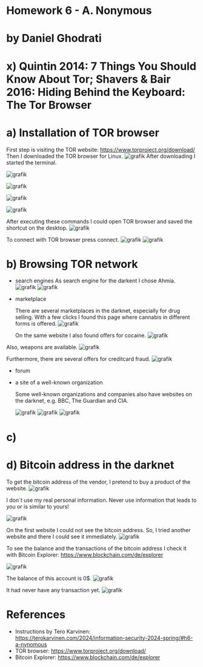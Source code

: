 # Homework 6 - A. Nonymous
# by Daniel Ghodrati

# x) Quintin 2014: 7 Things You Should Know About Tor; Shavers & Bair 2016: Hiding Behind the Keyboard: The Tor Browser

# a) Installation of TOR browser

First step is visiting the TOR website: https://www.torproject.org/download/
Then I downloaded the TOR browser for Linux.
![grafik](https://github.com/danielginfinland/InformationSecurityCourse/assets/156656492/7881e23e-9401-4365-a804-d227c3ce50c8)
After downloading I started the terminal.

![grafik](https://github.com/danielginfinland/InformationSecurityCourse/assets/156656492/d53d346e-6b7e-4876-bda6-dcae45b10975)

![grafik](https://github.com/danielginfinland/InformationSecurityCourse/assets/156656492/ac9bd2c4-8a99-439d-bb65-da566c5cb107)

![grafik](https://github.com/danielginfinland/InformationSecurityCourse/assets/156656492/29f0862d-e658-4e1f-b4ce-3cdeeaf60f4e)

![grafik](https://github.com/danielginfinland/InformationSecurityCourse/assets/156656492/3c28a414-ec97-4426-bc95-34077c4b1505)

After executing these commands I could open TOR browser and saved the shortcut on the desktop. 
![grafik](https://github.com/danielginfinland/InformationSecurityCourse/assets/156656492/14c27490-5b83-4050-a513-280ad95795eb)

To connect with TOR browser press connect. 
![grafik](https://github.com/danielginfinland/InformationSecurityCourse/assets/156656492/bdceca9c-6215-44ec-8a9e-5d37642e686b)
![grafik](https://github.com/danielginfinland/InformationSecurityCourse/assets/156656492/66b1f3d9-337a-4d85-b464-a1058f78aed4)


# b) Browsing TOR network
- search engines
  As search engine for the darkent I chose Ahmia.
  ![grafik](https://github.com/danielginfinland/InformationSecurityCourse/assets/156656492/d8d6fa6a-67d9-4bf4-af44-69c4bb62548f)
  ![grafik](https://github.com/danielginfinland/InformationSecurityCourse/assets/156656492/cb0e8c9a-4ab1-47e4-b431-ee74b21fb96b)

- marketplace
  
  There are several marketplaces in the darknet, especially for drug selling. With a few clicks I found this page where cannabis in different forms is offered.
  ![grafik](https://github.com/danielginfinland/InformationSecurityCourse/assets/156656492/674d5b8e-c91d-44cc-b341-d489d9ba2718)

  On the same website I also found offers for cocaine.
  ![grafik](https://github.com/danielginfinland/InformationSecurityCourse/assets/156656492/dded1d54-50e6-4cf6-9bd6-3d8e0e35d319)

Also, weapons are available. 
![grafik](https://github.com/danielginfinland/InformationSecurityCourse/assets/156656492/280e75f9-62e1-462a-8c49-f2c3ec2e122c)

Furthermore, there are several offers for creditcard fraud. 
![grafik](https://github.com/danielginfinland/InformationSecurityCourse/assets/156656492/512ccf34-e1a1-413b-9543-c757523ac1b8)

- forum
- a site of a well-known organization
  
  Some well-known organizations and companies also have websites on the darknet, e.g. BBC, The Guardian and CIA.

  ![grafik](https://github.com/danielginfinland/InformationSecurityCourse/assets/156656492/f17b40e0-29c0-4c1e-bf5d-335707ea2ddb)
  ![grafik](https://github.com/danielginfinland/InformationSecurityCourse/assets/156656492/ced87c04-28f1-4857-9a4c-dea9758526b7)
  ![grafik](https://github.com/danielginfinland/InformationSecurityCourse/assets/156656492/eea1ba64-1f4a-4b32-9c7c-489889ca2558)


# c) 

# d) Bitcoin address in the darknet

To get the bitcoin address of the vendor, I pretend to buy a product of the website. 
![grafik](https://github.com/danielginfinland/InformationSecurityCourse/assets/156656492/5c9ccd20-4a6b-4529-ab0d-9cb9ef12bd8e)

I don´t use my real personal information. Never use information that leads to you or is similar to yours!

![grafik](https://github.com/danielginfinland/InformationSecurityCourse/assets/156656492/9cf43cd5-55ce-46e7-87ef-7b703b036b4f)

On the first website I could not see the bitcoin address. So, I tried another website and there I could see it immediately. 
![grafik](https://github.com/danielginfinland/InformationSecurityCourse/assets/156656492/80447d44-2c00-47e2-aafd-5846c4b275b9)

To see the balance and the transactions of the bitcoin address I check it with Bitcoin Explorer: https://www.blockchain.com/de/explorer

![grafik](https://github.com/danielginfinland/InformationSecurityCourse/assets/156656492/ba65f824-de59-4c34-94ba-0d857116aa71)

The balance of this account is 0$. 
![grafik](https://github.com/danielginfinland/InformationSecurityCourse/assets/156656492/ca1d2d67-19fc-4bc5-8c0e-a8896efe34bd)

It had never have any transaction yet. 
![grafik](https://github.com/danielginfinland/InformationSecurityCourse/assets/156656492/071b47d4-cda6-4425-aba4-38495170f001)


# References
- Instructions by Tero Karvinen: https://terokarvinen.com/2024/information-security-2024-spring/#h6-a-nynomous
- TOR browser: https://www.torproject.org/download/
- Bitcoin Explorer: https://www.blockchain.com/de/explorer
